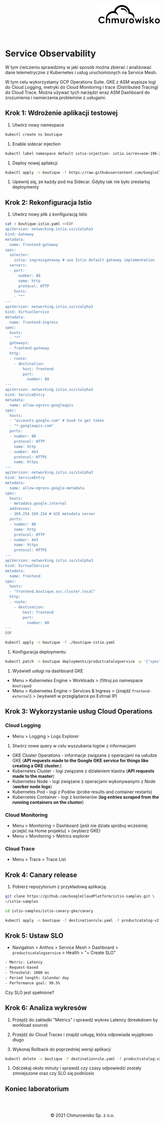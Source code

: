 <img src="../../../../img/logo.png" alt="Chmurowisko logo" width="200"  align="right">
<br><br>
<br><br>
<br><br>

# Service Observability

W tym ćwiczeniu sprawdzimy w jaki sposób można zbierać i analizować dane telemetryczne z Kubernetes i usług uruchomionych na Service Mesh.

W tym celu wykorzystamy GCP Operations Suite. GKE z ASM wypisze logi do Cloud Logging, metryki do Cloud Monitoring i trace (Distributed Tracing) do Cloud Trace. Można używać tych narzędzi wraz ASM Dashboard do zrozumienia i namierzenia problemów z usługami.

## Krok 1: Wdrożenie aplikacji testowej

1. Utwórz nowy namespace

  ```bash
  kubectl create ns boutique
  ```

1. Enable sidecar injection
   
  ```bash
  kubectl label namespace default istio-injection- istio.io/rev=asm-196-2 --overwrite
  ```

1. Deploy nowej apliakcji
   
  ```bash
  kubectl apply -n boutique -f https://raw.githubusercontent.com/GoogleCloudPlatform/microservices-demo/master/release/kubernetes-manifests.yaml
  ```

1. Upewnij się, ze każdy pod ma Sidecar. Gdyby tak nie było zrestartuj deploymenty
  
## Krok 2: Rekonfiguracja Istio
  
1. Utwórz nowy plik z konfiguracją Istio  

  ```bash
  cat > boutique-istio.yaml <<EOF
  apiVersion: networking.istio.io/v1alpha3
  kind: Gateway
  metadata:
    name: frontend-gateway
  spec:
    selector:
      istio: ingressgateway # use Istio default gateway implementation
    servers:
    - port:
        number: 80
        name: http
        protocol: HTTP
      hosts:
      - "*"
  ---
  apiVersion: networking.istio.io/v1alpha3
  kind: VirtualService
  metadata:
    name: frontend-ingress
  spec:
    hosts:
    - "*"
    gateways:
    - frontend-gateway
    http:
    - route:
      - destination:
          host: frontend
          port:
            number: 80
  ---
  apiVersion: networking.istio.io/v1alpha3
  kind: ServiceEntry
  metadata:
    name: allow-egress-googleapis
  spec:
    hosts:
    - "accounts.google.com" # Used to get token
    - "*.googleapis.com"
    ports:
    - number: 80
      protocol: HTTP
      name: http
    - number: 443
      protocol: HTTPS
      name: https
  ---
  apiVersion: networking.istio.io/v1alpha3
  kind: ServiceEntry
  metadata:
    name: allow-egress-google-metadata
  spec:
    hosts:
    - metadata.google.internal
    addresses:
    - 169.254.169.254 # GCE metadata server
    ports:
    - number: 80
      name: http
      protocol: HTTP
    - number: 443
      name: https
      protocol: HTTPS
  ---
  apiVersion: networking.istio.io/v1alpha3
  kind: VirtualService
  metadata:
    name: frontend
  spec:
    hosts:
    - "frontend.boutique.svc.cluster.local"
    http:
    - route:
      - destination:
          host: frontend
          port:
            number: 80
  ---
  EOF
  ```

  ```bash
  kubectl apply -n boutique -f ./boutique-istio.yaml
  ```

1. Konfiguracja deploymentu

  ```bash
  kubectl patch -n boutique deployments/productcatalogservice -p '{"spec":{"template":{"metadata":{"labels":{"version":"v1"}}}}}'
  ```
  
1. Wyświetl usługi na dashboard GKE
  
  - Menu > Kubernetes Engine > Workloads > (filtruj po namespace `boutique`)
  - Menu > Kubernetes Engine > Services & Ingress > (znajdź `frontend-external`) > (wyświetl w przeglądarce po Extrnal IP)

## Krok 3:  Wykorzystanie usług Cloud Operations
    
### Cloud Logging    
    
  - Menu > Logging > Logs Explorer    
  
1. Stwórz nowe query w celu wyszukania logów z informacjami

  - GKE Cluster Operations - informacje związane z operacjami na usłudze GKE (__API requests made to the Google GKE service for things like creating a GKE cluster.__)
  - Kubernetes Cluster - logi związane z działaniem klastra (__API requests made to the master__)
  - Kubernetes Node - logi związane z operacjami wykonywanymi z Node (__worker node logs__)
  - Kubernetes Pod - logi z Podów (probe results and container restarts)
  - Kubernetes Container - logi z kontenerów (__log entries scraped from the running containers on the cluster__)

### Cloud Monitoring

  - Menu > Monitoring > Dashboard (jeśli nie działa spróbuj wcześniej przejść na Home projektu) > (wybierz GKE)
  - Menu > Monitoring > Metrics explorer

### Cloud Trace

  - Menu > Trace > Trace List
  
## Krok 4: Canary release

1. Pobierz repozytorium z przykładową aplikacją

  ```bash
  git clone https://github.com/GoogleCloudPlatform/istio-samples.git \
  ~/istio-samples
  ```
  
  ```bash
  cd istio-samples/istio-canary-gke/canary
  ```
  
  ```bash
  kubectl apply -n boutique -f destinationrule.yaml -f productcatalog-v2.yaml -f vs-split-traffic.yaml
  ```

## Krok 5: Ustaw SLO

  - Navigation > Anthos > Service Mesh > Dashboard > `productscatalogservice` > Health > "+ Create SLO"

  ```bash
  - Metric: Latency
  - Request-based
  - Threshold: 1000 ms
  - Period length: Calendar day
  - Performance goal: 99.5%
  ```

  Czy SLO jest spełnione?

## Krok 6: Analiza wykresów

1. Przejdź do zakładki "Metrics" i sprawdź wykres Latency (breakdown by workload source)

1. Przejdź do Cloud Traces i znajdź usługę, która odpowiada wyjątkowo dlugo

1. Wykonaj Rollback do poprzedniej wersji aplikacji
  
  ```bash
  kubectl delete -n boutique -f destinationrule.yaml -f productcatalog-v2.yaml -f vs-split-traffic.yaml
  ```

1. Odczekaj około minuty i sprawdź czy czasy odpowiedzi zostały zmniejszone oraz czy SLO się podnioslo
  
## Koniec laboratorium

<br><br>

<center><p>&copy; 2021 Chmurowisko Sp. z o.o.<p></center>
